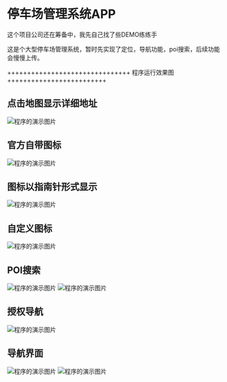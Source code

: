 # 停车场管理系统APP
这个项目公司还在筹备中，我先自己找了些DEMO练练手

这是个大型停车场管理系统，暂时先实现了定位，导航功能，poi搜索，后续功能会慢慢上传。

+++++++++++++++++++++++++++++++ 程序运行效果图 +++++++++++++++++++++++++




##  点击地图显示详细地址

![程序的演示图片](https://github.com/ChampionDragon/parking/blob/master/UI/1.png)

##  官方自带图标

![程序的演示图片](https://github.com/ChampionDragon/parking/blob/master/UI/2.png)

##  图标以指南针形式显示

![程序的演示图片](https://github.com/ChampionDragon/parking/blob/master/UI/3.png)

##  自定义图标

![程序的演示图片](https://github.com/ChampionDragon/parking/blob/master/UI/4.png)

##  POI搜索

![程序的演示图片](https://github.com/ChampionDragon/parking/blob/master/UI/5.png)
![程序的演示图片](https://github.com/ChampionDragon/parking/blob/master/UI/6.png)

##  授权导航

![程序的演示图片](https://github.com/ChampionDragon/parking/blob/master/UI/7.png)

##  导航界面

![程序的演示图片](https://github.com/ChampionDragon/parking/blob/master/UI/8.png)
![程序的演示图片](https://github.com/ChampionDragon/parking/blob/master/UI/9.png)





















